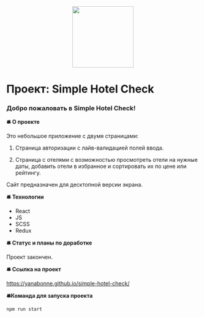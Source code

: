 <div align="center">
  <img src="https://media.giphy.com/media/fnQ9jP3cXYIj2AKjcV/giphy.gif" width="160"/>
</div>

# Проект: Simple Hotel Check

### Добро пожаловать в Simple Hotel Check!

**:bellhop_bell: О проекте**

Это небольшое приложение с двумя страницами:

1. Страница авторизации с лайв-валидацией полей ввода.

2. Страница с отелями с возможностью просмотреть отели на нужные даты, добавить отели в избранное и сортировать их по цене или рейтингу.

Сайт предназначен для десктопной версии экрана.

**:bellhop_bell: Технологии**

- React
- JS
- SCSS
- Redux

**:bellhop_bell: Статус и планы по доработке**

Проект закончен.

**:bellhop_bell: Ссылка на проект**

https://yanabonne.github.io/simple-hotel-check/

**:bellhop_bell:Команда для запуска проекта**

```
npm run start
```
